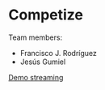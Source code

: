 # Competize

Team members: 
 - Francisco J. Rodríguez
 - Jesús Gumiel

[Demo streaming](https://www.competize.com/en/match/adidas/73877)
